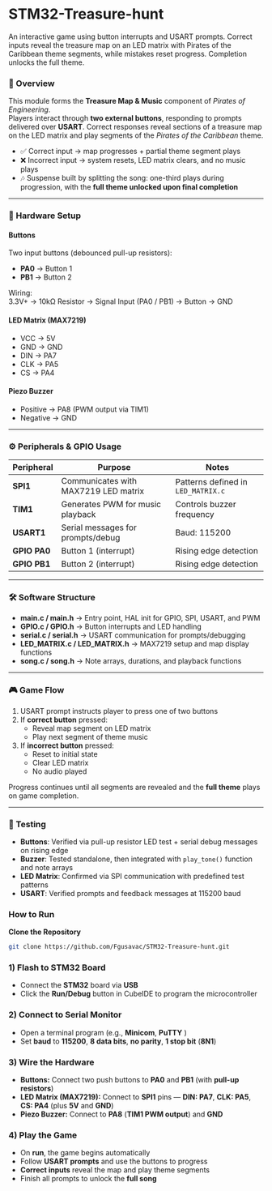 # STM32-Treasure-hunt
An interactive game using button interrupts and USART prompts. Correct inputs reveal the treasure map on an LED matrix with Pirates of the Caribbean theme segments, while mistakes reset progress. Completion unlocks the full theme.


### 📖 Overview  
This module forms the **Treasure Map & Music** component of *Pirates of Engineering*.  
Players interact through **two external buttons**, responding to prompts delivered over **USART**. Correct responses reveal sections of a treasure map on the LED matrix and play segments of the *Pirates of the Caribbean* theme.  

- ✅ Correct input → map progresses + partial theme segment plays  
- ❌ Incorrect input → system resets, LED matrix clears, and no music plays  
- 🎶 Suspense built by splitting the song: one-third plays during progression, with the **full theme unlocked upon final completion**  

---

### 🔌 Hardware Setup  

#### Buttons  
Two input buttons (debounced pull-up resistors):  
- **PA0** → Button 1  
- **PB1** → Button 2  

Wiring:  
3.3V+ → 10kΩ Resistor → Signal Input (PA0 / PB1) → Button → GND


#### LED Matrix (MAX7219)  
- VCC → 5V  
- GND → GND  
- DIN → PA7  
- CLK → PA5  
- CS  → PA4  

#### Piezo Buzzer  
- Positive → PA8 (PWM output via TIM1)  
- Negative → GND  

---

### ⚙️ Peripherals & GPIO Usage  

| Peripheral   | Purpose                            | Notes                                |
|--------------|------------------------------------|--------------------------------------|
| **SPI1**     | Communicates with MAX7219 LED matrix | Patterns defined in `LED_MATRIX.c`   |
| **TIM1**     | Generates PWM for music playback   | Controls buzzer frequency            |
| **USART1**   | Serial messages for prompts/debug  | Baud: 115200                         |
| **GPIO PA0** | Button 1 (interrupt)               | Rising edge detection                |
| **GPIO PB1** | Button 2 (interrupt)               | Rising edge detection                |

---

### 🛠️ Software Structure  

- **main.c / main.h** → Entry point, HAL init for GPIO, SPI, USART, and PWM  
- **GPIO.c / GPIO.h** → Button interrupts and LED handling  
- **serial.c / serial.h** → USART communication for prompts/debugging  
- **LED_MATRIX.c / LED_MATRIX.h** → MAX7219 setup and map display functions  
- **song.c / song.h** → Note arrays, durations, and playback functions  

---

### 🎮 Game Flow  

1. USART prompt instructs player to press one of two buttons  
2. If **correct button** pressed:  
   - Reveal map segment on LED matrix  
   - Play next segment of theme music  
3. If **incorrect button** pressed:  
   - Reset to initial state  
   - Clear LED matrix  
   - No audio played  

Progress continues until all segments are revealed and the **full theme** plays on game completion.  

---

### 🧪 Testing  

- **Buttons**: Verified via pull-up resistor LED test + serial debug messages on rising edge  
- **Buzzer**: Tested standalone, then integrated with `play_tone()` function and note arrays  
- **LED Matrix**: Confirmed via SPI communication with predefined test patterns  
- **USART**: Verified prompts and feedback messages at 115200 baud  

### How to Run  

 **Clone the Repository**  
   ```bash
   git clone https://github.com/Fgusavac/STM32-Treasure-hunt.git
```
### 1) Flash to STM32 Board
- Connect the **STM32** board via **USB**
- Click the **Run/Debug** button in CubeIDE to program the microcontroller

### 2) Connect to Serial Monitor
- Open a terminal program (e.g., **Minicom**, **PuTTY** )
- Set **baud** to **115200**, **8 data bits**, **no parity**, **1 stop bit** (**8N1**)

### 3) Wire the Hardware
- **Buttons:** Connect two push buttons to **PA0** and **PB1** (with **pull-up resistors**)
- **LED Matrix (MAX7219):** Connect to **SPI1** pins — **DIN: PA7**, **CLK: PA5**, **CS: PA4** (plus **5V** and **GND**)
- **Piezo Buzzer:** Connect to **PA8** (**TIM1 PWM output**) and **GND**

### 4) Play the Game
- On **run**, the game begins automatically
- Follow **USART prompts** and use the buttons to progress
- **Correct inputs** reveal the map and play theme segments
- Finish all prompts to unlock the **full song** 
